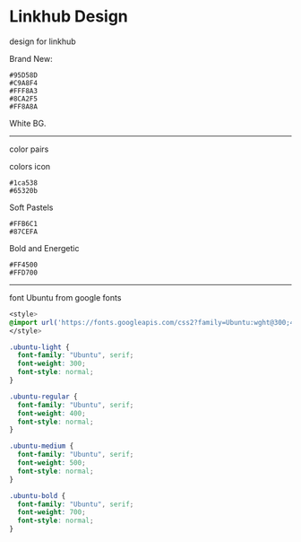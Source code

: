 # Linkhub Design

design for linkhub


 Brand New:
```palette
#95D58D
#C9A8F4
#FFF8A3
#8CA2F5
#FF8A8A
```

White BG.


---

color pairs

colors icon
```palette
#1ca538
#65320b
```


Soft Pastels
```palette
#FFB6C1
#87CEFA
```

Bold and Energetic
```palette
#FF4500
#FFD700
```



---


font Ubuntu from google fonts

```css
<style>
@import url('https://fonts.googleapis.com/css2?family=Ubuntu:wght@300;400;500;700&display=swap');
</style>

.ubuntu-light {
  font-family: "Ubuntu", serif;
  font-weight: 300;
  font-style: normal;
}

.ubuntu-regular {
  font-family: "Ubuntu", serif;
  font-weight: 400;
  font-style: normal;
}

.ubuntu-medium {
  font-family: "Ubuntu", serif;
  font-weight: 500;
  font-style: normal;
}

.ubuntu-bold {
  font-family: "Ubuntu", serif;
  font-weight: 700;
  font-style: normal;
}

```
